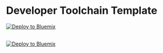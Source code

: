# Developer Toolchain Template
<a href="https://console.ng.bluemix.net/devops/setup/deploy/" target="_blank"><img src="http://bluemix.net/deploy/button.png" alt="Deploy to Bluemix"/><a/>
<br/><br/>

<a href="https://bluemix.net/deploy?repository=https://github.com/ksh0430/tool_template_developer" target="_blank"><img src="http://bluemix.net/deploy/button.png" alt="Deploy to Bluemix"/><a/>
<br/><br/>
